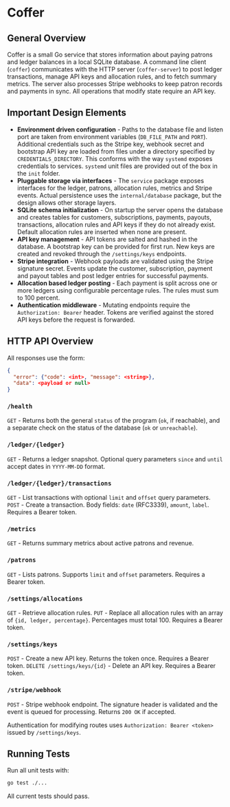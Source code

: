 # Coffer

## General Overview

Coffer is a small Go service that stores information about paying patrons and ledger balances in a local SQLite database. A command line client (`coffer`) communicates with the HTTP server (`coffer-server`) to post ledger transactions, manage API keys and allocation rules, and to fetch summary metrics. The server also processes Stripe webhooks to keep patron records and payments in sync. All operations that modify state require an API key.

## Important Design Elements

- **Environment driven configuration** - Paths to the database file and listen port are taken from environment variables (`DB_FILE_PATH` and `PORT`). Additional credentials such as the Stripe key, webhook secret and bootstrap API key are loaded from files under a directory specified by `CREDENTIALS_DIRECTORY`. This conforms with the way `systemd` exposes credentials to services. `systemd` unit files are provided out of the box in the `init` folder.
- **Pluggable storage via interfaces** - The `service` package exposes interfaces for the ledger, patrons, allocation rules, metrics and Stripe events. Actual persistence uses the `internal/database` package, but the design allows other storage layers.
- **SQLite schema initialization** - On startup the server opens the database and creates tables for customers, subscriptions, payments, payouts, transactions, allocation rules and API keys if they do not already exist. Default allocation rules are inserted when none are present.
- **API key management** - API tokens are salted and hashed in the database. A bootstrap key can be provided for first run. New keys are created and revoked through the `/settings/keys` endpoints.
- **Stripe integration** - Webhook payloads are validated using the Stripe signature secret. Events update the customer, subscription, payment and payout tables and post ledger entries for successful payments.
- **Allocation based ledger posting** - Each payment is split across one or more ledgers using configurable percentage rules. The rules must sum to 100 percent.
- **Authentication middleware** - Mutating endpoints require the `Authorization: Bearer` header. Tokens are verified against the stored API keys before the request is forwarded.

## HTTP API Overview

All responses use the form:

```json
{
  "error": {"code": <int>, "message": <string>},
  "data": <payload or null>
}
```

### `/health`
`GET` - Returns both the general `status` of the program (`ok`, if reachable), and a separate check on the status of the database (`ok` or `unreachable`).

### `/ledger/{ledger}`
`GET` - Returns a ledger snapshot. Optional query parameters `since` and `until` accept dates in `YYYY-MM-DD` format.

### `/ledger/{ledger}/transactions`
`GET` - List transactions with optional `limit` and `offset` query parameters.
`POST` - Create a transaction. Body fields: `date` (RFC3339), `amount`, `label`. Requires a Bearer token.

### `/metrics`
`GET` - Returns summary metrics about active patrons and revenue.

### `/patrons`
`GET` - Lists patrons. Supports `limit` and `offset` parameters. Requires a Bearer token.

### `/settings/allocations`
`GET` - Retrieve allocation rules.
`PUT` - Replace all allocation rules with an array of `{id, ledger, percentage}`. Percentages must total 100. Requires a Bearer token.

### `/settings/keys`
`POST` - Create a new API key. Returns the token once. Requires a Bearer token.
`DELETE /settings/keys/{id}` - Delete an API key. Requires a Bearer token.

### `/stripe/webhook`
`POST` - Stripe webhook endpoint. The signature header is validated and the event is queued for processing. Returns `200 OK` if accepted.

Authentication for modifying routes uses `Authorization: Bearer <token>` issued by `/settings/keys`.

## Running Tests

Run all unit tests with:

```sh
go test ./...
```

All current tests should pass.
